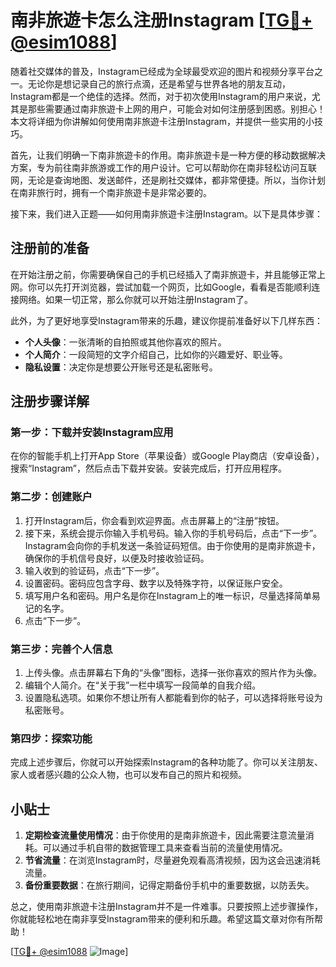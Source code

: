 # 南非旅遊卡怎么注册Instagram [[TG💪+ @esim1088](https://t.me/s/esim1088)]

随着社交媒体的普及，Instagram已经成为全球最受欢迎的图片和视频分享平台之一。无论你是想记录自己的旅行点滴，还是希望与世界各地的朋友互动，Instagram都是一个绝佳的选择。然而，对于初次使用Instagram的用户来说，尤其是那些需要通过南非旅遊卡上网的用户，可能会对如何注册感到困惑。别担心！本文将详细为你讲解如何使用南非旅遊卡注册Instagram，并提供一些实用的小技巧。

首先，让我们明确一下南非旅遊卡的作用。南非旅遊卡是一种方便的移动数据解决方案，专为前往南非旅游或工作的用户设计。它可以帮助你在南非轻松访问互联网，无论是查询地图、发送邮件，还是刷社交媒体，都非常便捷。所以，当你计划在南非旅行时，拥有一个南非旅遊卡是非常必要的。

接下来，我们进入正题——如何用南非旅遊卡注册Instagram。以下是具体步骤：

## 注册前的准备

在开始注册之前，你需要确保自己的手机已经插入了南非旅遊卡，并且能够正常上网。你可以先打开浏览器，尝试加载一个网页，比如Google，看看是否能顺利连接网络。如果一切正常，那么你就可以开始注册Instagram了。

此外，为了更好地享受Instagram带来的乐趣，建议你提前准备好以下几样东西：
- **个人头像**：一张清晰的自拍照或其他你喜欢的照片。
- **个人简介**：一段简短的文字介绍自己，比如你的兴趣爱好、职业等。
- **隐私设置**：决定你是想要公开账号还是私密账号。

## 注册步骤详解

### 第一步：下载并安装Instagram应用

在你的智能手机上打开App Store（苹果设备）或Google Play商店（安卓设备），搜索“Instagram”，然后点击下载并安装。安装完成后，打开应用程序。

### 第二步：创建账户

1. 打开Instagram后，你会看到欢迎界面。点击屏幕上的“注册”按钮。
2. 接下来，系统会提示你输入手机号码。输入你的手机号码后，点击“下一步”。Instagram会向你的手机发送一条验证码短信。由于你使用的是南非旅遊卡，确保你的手机信号良好，以便及时接收验证码。
3. 输入收到的验证码，点击“下一步”。
4. 设置密码。密码应包含字母、数字以及特殊字符，以保证账户安全。
5. 填写用户名和密码。用户名是你在Instagram上的唯一标识，尽量选择简单易记的名字。
6. 点击“下一步”。

### 第三步：完善个人信息

1. 上传头像。点击屏幕右下角的“头像”图标，选择一张你喜欢的照片作为头像。
2. 编辑个人简介。在“关于我”一栏中填写一段简单的自我介绍。
3. 设置隐私选项。如果你不想让所有人都能看到你的帖子，可以选择将账号设为私密账号。

### 第四步：探索功能

完成上述步骤后，你就可以开始探索Instagram的各种功能了。你可以关注朋友、家人或者感兴趣的公众人物，也可以发布自己的照片和视频。

## 小贴士

1. **定期检查流量使用情况**：由于你使用的是南非旅遊卡，因此需要注意流量消耗。可以通过手机自带的数据管理工具来查看当前的流量使用情况。
2. **节省流量**：在浏览Instagram时，尽量避免观看高清视频，因为这会迅速消耗流量。
3. **备份重要数据**：在旅行期间，记得定期备份手机中的重要数据，以防丢失。

总之，使用南非旅遊卡注册Instagram并不是一件难事。只要按照上述步骤操作，你就能轻松地在南非享受Instagram带来的便利和乐趣。希望这篇文章对你有所帮助！

[[TG💪+ @esim1088](https://t.me/s/esim1088) ![Image](https://i.postimg.cc/4NQfJmqS/Snipaste-2025-05-13-00-14-12.png)]